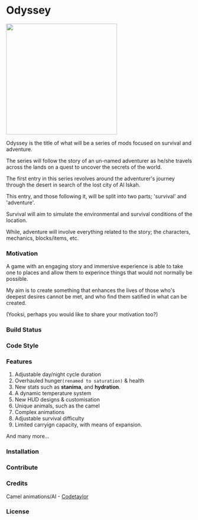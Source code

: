 # Odyssey

<img src="https://i.imgur.com/cqCjEMF.png" width="300" height="300" />

Odyssey is the title of what will be a series of mods focused on survival and adventure.

The series will follow the story of an un-named adventurer as he/she travels across the lands on a quest to uncover the secrets of the world.

The first entry in this series revolves around the adventurer's journey through the desert in search of the lost city of Al Iskah.

This entry, and those following it, will be split into two parts; 'survival' and 'adventure'.

Survival will aim to simulate the environmental and survival conditions of the location.

While, adventure will involve everything related to the story; the characters, mechanics, blocks/items, etc.


### Motivation

A game with an engaging story and immersive experience is able to take one to places and allow them to experince things that would not normally be possible. 

My aim is to create something that enhances the lives of those who's deepest desires cannot be met, and who find them satified in what can be created.

(Yooksi, perhaps you would like to share your motivation too?)


### Build Status


### Code Style


### Features

1. Adjustable day/night cycle duration
2. Overhauled hunger`(renamed to saturation)` & health
3. New stats such as **stanima**, and **hydration**.
4. A dynamic temperature system
5. New HUD designs & customisation 
6. Unique animals, such as the camel
8. Complex animations
9. Adjustable survival difficulty
10. Limited carryign capacity, with means of expansion.

And many more...


### Installation


### Contribute


### Credits

Camel animations/AI - [Codetaylor](https://github.com/codetaylor)


### License


